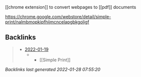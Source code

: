 [[chrome extension]] to convert webpages to [[pdf]] documents

https://chrome.google.com/webstore/detail/simple-print/nalmbmopkipfhijmcncelapgbkgoligf

## Backlinks

> - [2022-01-19](2022-01-19.md)
>   - -	[[Simple Print]]

_Backlinks last generated 2022-01-28 07:55:20_
